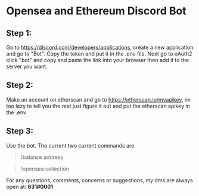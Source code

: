 # Opensea and Ethereum Discord Bot

## Step 1:
Go to https://discord.com/developers/applications, create a new application and go to "Bot". Copy the token and put it in the .env file.
Next go to oAuth2 click "bot" and copy and paste the link into your browser then add it to the server you want.

## Step 2:  
Make an account on etherscan and go to https://etherscan.io/myapikey, im too lazy to tell you the rest just figure it out and put the etherscan apikey in the .env

## Step 3:
Use the bot. The current two current commands are 
> !balance address
 
> !opensea collection


For any questions, comments, concerns or suggestions, my dms are always open at: **631#0001**
